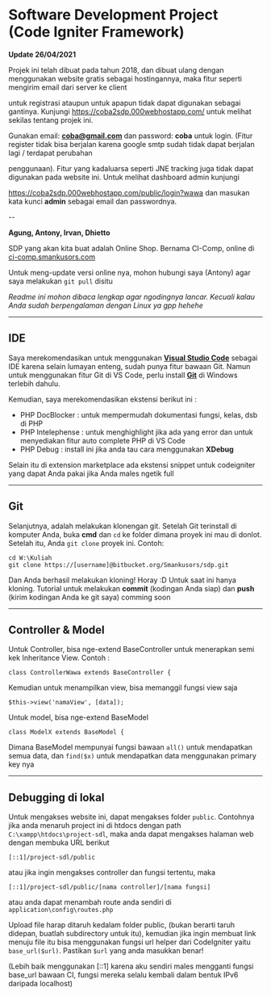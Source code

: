 # Software Development Project (Code Igniter Framework)

**Update 26/04/2021**

Projek ini telah dibuat pada tahun 2018, dan dibuat ulang dengan menggunakan website gratis sebagai hostingannya, maka fitur seperti mengirim email dari server ke client 

untuk registrasi ataupun untuk apapun tidak dapat digunakan sebagai gantinya. Kunjungi https://coba2sdp.000webhostapp.com/ untuk melihat sekilas tentang projek ini.

Gunakan email: **coba@gmail.com** dan password: **coba** untuk login. (Fitur register tidak bisa berjalan karena google smtp sudah tidak dapat berjalan lagi / terdapat perubahan 

penggunaan). Fitur yang kadaluarsa seperti JNE tracking juga tidak dapat digunakan pada website ini. Untuk melihat dashboard admin kunjungi 

https://coba2sdp.000webhostapp.com/public/login?wawa dan masukan kata kunci **admin** sebagai email dan passwordnya.


--

**Agung, Antony, Irvan, Dhietto**

SDP yang akan kita buat adalah Online Shop. Bernama CI-Comp, online di [ci-comp.smankusors.com](ci-comp.smankusors.com)

Untuk meng-update versi online nya, mohon hubungi saya (Antony) agar saya melakukan `git pull` disitu

*Readme ini mohon dibaca lengkap agar ngodingnya lancar. Kecuali kalau Anda sudah berpengalaman dengan Linux ya gpp hehehe*

---

## IDE

Saya merekomendasikan untuk menggunakan [**Visual Studio Code**](https://code.visualstudio.com/) sebagai IDE karena selain lumayan enteng, sudah punya fitur bawaan Git. Namun untuk menggunakan fitur Git di VS Code, perlu install [**Git**](https://git-scm.com/download/win) di Windows terlebih dahulu.

Kemudian, saya merekomendasikan ekstensi berikut ini :

* PHP DocBlocker : untuk mempermudah dokumentasi fungsi, kelas, dsb di PHP
* PHP Intelephense : untuk menghighlight jika ada yang error dan untuk menyediakan fitur auto complete PHP di VS Code
* PHP Debug : install ini jika anda tau cara menggunakan **XDebug**

Selain itu di extension marketplace ada ekstensi snippet untuk codeigniter yang dapat Anda pakai jika Anda males ngetik full

---

## Git

Selanjutnya, adalah melakukan klonengan git. Setelah Git terinstall di komputer Anda, buka **cmd** dan `cd` ke folder dimana proyek ini mau di donlot. Setelah itu, Anda `git clone` proyek ini. Contoh:
```
cd W:\Kuliah
git clone https://[username]@bitbucket.org/Smankusors/sdp.git
```
Dan Anda berhasil melakukan kloning! Horay :D 
Untuk saat ini hanya kloning. Tutorial untuk melakukan **commit** (kodingan Anda siap) dan **push** (kirim kodingan Anda ke git saya) comming soon

---

## Controller & Model

Untuk Controller, bisa nge-extend BaseController untuk menerapkan semi kek Inheritance View. Contoh :
```
class ControllerWawa extends BaseController {
```
Kemudian untuk menampilkan view, bisa memanggil fungsi view saja
```
$this->view('namaView', [data]);
```
Untuk model, bisa nge-extend BaseModel
```
class ModelX extends BaseModel {
```
Dimana BaseModel mempunyai fungsi bawaan `all()` untuk mendapatkan semua data, dan `find($x)` untuk mendapatkan data menggunakan primary key nya

---

## Debugging di lokal

Untuk mengakses website ini, dapat mengakses folder `public`. Contohnya jika anda menaruh project ini di htdocs dengan path `C:\xampp\htdocs\project-sdl`, maka anda dapat mengakses halaman web dengan membuka URL berikut
```
[::1]/project-sdl/public
```
atau jika ingin mengakses controller dan fungsi tertentu, maka
```
[::1]/project-sdl/public/[nama controller]/[nama fungsi]
```
atau anda dapat menambah route anda sendiri di `application\config\routes.php`

Upload file harap ditaruh kedalam folder public, (bukan berarti taruh didepan, buatlah subdirectory untuk itu), kemudian jika ingin membuat link menuju file itu bisa menggunakan fungsi url helper dari CodeIgniter yaitu `base_url($url)`. Pastikan `$url` yang anda masukkan benar!

(Lebih baik menggunakan [::1] karena aku sendiri males mengganti fungsi base_url bawaan CI, fungsi mereka selalu kembali dalam bentuk IPv6 daripada localhost)
